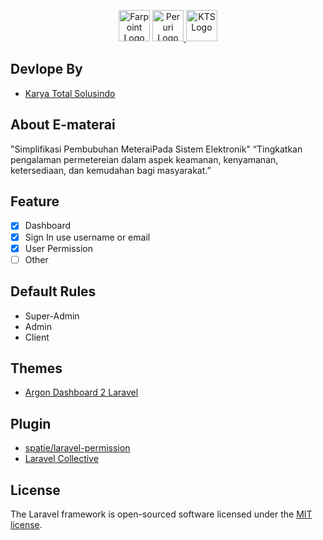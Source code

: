 <p align="center">
<a href="https://laravel.com" target="_blank"><img src="https://farpoint.co.id/wp-content/themes/farpoint/img/fp-logo.png" height="50px" alt="Farpoint Logo"></a>
<a href="https://laravel.com" target="_blank"><img src="https://www.peruri.co.id/peruri-2b/assets/images/custom/logo-dark.png" height="50px" alt="Peruri Logo">
<a href="https://laravel.com" target="_blank"><img src="https://kts.co.id/storage/upload/Configuration/550946686372999_1664878760_Configuration.png" height="50px" alt="KTS Logo">

</a>
</p>

## Devlope By
- [Karya Total Solusindo](https://www.kts.co.id)

## About E-materai
"Simplifikasi Pembubuhan MeteraiPada Sistem Elektronik"
“Tingkatkan pengalaman permetereian dalam aspek keamanan, kenyamanan, ketersediaan, dan kemudahan bagi masyarakat.”
## Feature
- [x] Dashboard
- [x] Sign In use username or email
- [x] User Permission
- [ ] Other
## Default Rules
- Super-Admin
- Admin
- Client 
## Themes
- [Argon Dashboard 2 Laravel](https://www.creative-tim.com/product/argon-dashboard-laravel)

## Plugin 
- [spatie/laravel-permission](https://spatie.be/docs/laravel-permission/v5/introduction)
- [Laravel Collective](https://laravelcollective.com/docs/6.x/html) 


## License

The Laravel framework is open-sourced software licensed under the [MIT license](https://opensource.org/licenses/MIT).
